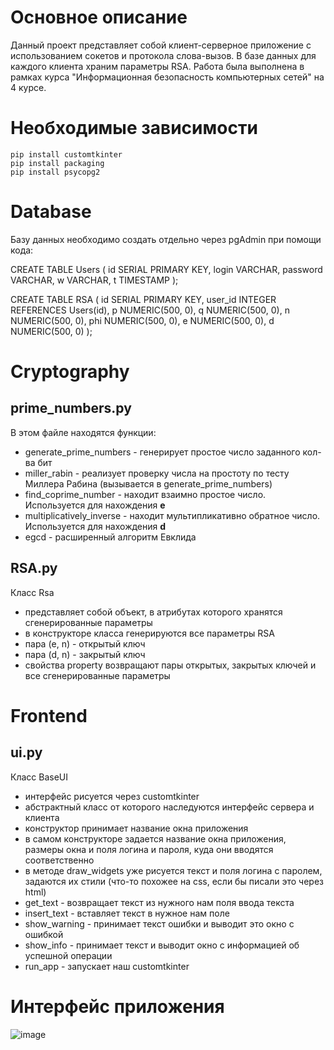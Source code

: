 # Основное описание 
Данный проект представляет собой клиент-серверное приложение с использованием сокетов и протокола слова-вызов. В базе данных для каждого клиента храним параметры RSA. Работа была выполнена в рамках курса	"Информационная безопасность компьютерных сетей" на 4 курсе.
# Необходимые зависимости
```
pip install customtkinter
pip install packaging
pip install psycopg2
```
# Database
Базу данных необходимо создать отдельно через pgAdmin при помощи кода:

CREATE TABLE Users (
    id SERIAL PRIMARY KEY,
    login VARCHAR,
    password VARCHAR,
    w VARCHAR,
    t TIMESTAMP
);
 
CREATE TABLE RSA (
    id SERIAL PRIMARY KEY,
    user_id INTEGER REFERENCES Users(id),
    p NUMERIC(500, 0),
    q NUMERIC(500, 0),
    n NUMERIC(500, 0),
    phi NUMERIC(500, 0),
    e NUMERIC(500, 0),
    d NUMERIC(500, 0)
);

# Cryptography

## prime_numbers.py 


В этом файле находятся функции:

- generate_prime_numbers - генерирует простое число заданного кол-ва бит
- miller_rabin - реализует проверку числа на простоту по тесту Миллера Рабина (вызывается в generate_prime_numbers)
- find_coprime_number - находит взаимно простое число. Используется для нахождения **e**
- multiplicatively_inverse - находит мультипликативно обратное число. Используется для нахождения **d**
- egcd - расширенный алгоритм Евклида

## RSA.py

Класс Rsa
- представляет собой объект, в атрибутах которого хранятся сгенерированные параметры
- в конструкторе класса генерируются все параметры RSA
- пара (e, n) - открытый ключ
- пара (d, n) - закрытый ключ
- свойства property возвращают пары открытых, закрытых ключей и все сгенерированные параметры

# Frontend

## ui.py

Класс BaseUI

- интерфейс рисуется через customtkinter
- абстрактный класс от которого наследуются интерфейс сервера и клиента
- конструктор принимает название окна приложения
- в самом конструкторе задается название окна приложения, размеры окна и поля логина и пароля, куда они вводятся
  соответственно
- в методе draw_widgets уже рисуется текст и поля логина с паролем, задаются их стили (что-то похожее на css, если бы
  писали это через html)
- get_text - возвращает текст из нужного нам поля ввода текста
- insert_text - вставляет текст в нужное нам поле
- show_warning - принимает текст ошибки и выводит это окно с ошибкой
- show_info - принимает текст и выводит окно с информацией об успешной операции
- run_app - запускает наш customtkinter

# Интерфейс приложения
![image](https://github.com/SHZalina/crypto_sockets/assets/129702781/220d5954-a3b8-4cc8-afae-afa979945e12)

